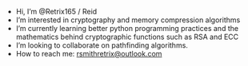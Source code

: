 - Hi, I’m @Retrix165 / Reid
- I’m interested in cryptography and memory compression algorithms
- I’m currently learning better python programming practices and the mathematics behind cryptographic functions such as RSA and ECC
- I’m looking to collaborate on pathfinding algorithms.
- How to reach me: rsmithretrix@outlook.com

<!---
Retrix165/Retrix165 is a ✨ special ✨ repository because its `README.md` (this file) appears on your GitHub profile.
You can click the Preview link to take a look at your changes.
--->
